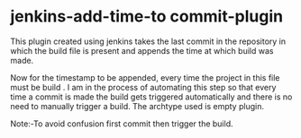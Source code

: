 # jenkins-add-time-to commit-plugin

This plugin created using jenkins takes the last commit in the repository in which the build file is present and appends the time at which build was made.

Now for the timestamp to be appended, every time the project in this file must be build .
I am in the process of automating this step so that every time a commit is made the build gets triggered automatically and there is no need to manually trigger a build.
The archtype used is empty plugin.

Note:-To avoid confusion first commit then trigger the build.
